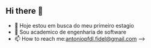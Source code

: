 ## Hi there 👋

- 🔭 Hoje estou em busca do meu primeiro estagio   
- 🌱 Sou academico de engenharia de software 
- 📫 How to reach me:antoniopfdl.fidel@gmail.com
-->
